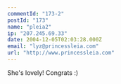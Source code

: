 ```yaml
---
commentId: "173-2"
postId: "173"
name: "pleia2"
ip: "207.245.69.33"
date: 2004-12-05T02:03:28.000Z
email: "lyz@princessleia.com"
url: "http://www.princessleia.com"
---
```

<p>She's lovely! Congrats :)</p>